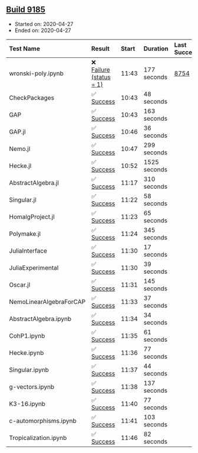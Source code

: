 ## [Build 9185](https://oscarci.mathematik.uni-kl.de/job/oscar/9185/)

* Started on: 2020-04-27
* Ended on: 2020-04-27

| Test Name    | Result | Start | Duration | Last Success | First Failure |
|:-------------|:-------|:------|:---------|:-------------|:--------------|
| wronski-poly.ipynb | ❌ [Failure (status = 1)](https://oscarci.mathematik.uni-kl.de/job/oscar/9185/artifact/logs/build-9185/wronski-poly.ipynb.log) | 11:43 | 177 seconds | [8754](https://oscarci.mathematik.uni-kl.de/job/oscar/8754/) | [8755](https://oscarci.mathematik.uni-kl.de/job/oscar/8755/) |
| CheckPackages | ✅ [Success](https://oscarci.mathematik.uni-kl.de/job/oscar/9185/artifact/logs/build-9185/CheckPackages.log) | 10:43 | 48 seconds |  |  |
| GAP | ✅ [Success](https://oscarci.mathematik.uni-kl.de/job/oscar/9185/artifact/logs/build-9185/GAP.log) | 10:43 | 163 seconds |  |  |
| GAP.jl | ✅ [Success](https://oscarci.mathematik.uni-kl.de/job/oscar/9185/artifact/logs/build-9185/GAP.jl.log) | 10:46 | 36 seconds |  |  |
| Nemo.jl | ✅ [Success](https://oscarci.mathematik.uni-kl.de/job/oscar/9185/artifact/logs/build-9185/Nemo.jl.log) | 10:47 | 299 seconds |  |  |
| Hecke.jl | ✅ [Success](https://oscarci.mathematik.uni-kl.de/job/oscar/9185/artifact/logs/build-9185/Hecke.jl.log) | 10:52 | 1525 seconds |  |  |
| AbstractAlgebra.jl | ✅ [Success](https://oscarci.mathematik.uni-kl.de/job/oscar/9185/artifact/logs/build-9185/AbstractAlgebra.jl.log) | 11:17 | 310 seconds |  |  |
| Singular.jl | ✅ [Success](https://oscarci.mathematik.uni-kl.de/job/oscar/9185/artifact/logs/build-9185/Singular.jl.log) | 11:22 | 58 seconds |  |  |
| HomalgProject.jl | ✅ [Success](https://oscarci.mathematik.uni-kl.de/job/oscar/9185/artifact/logs/build-9185/HomalgProject.jl.log) | 11:23 | 65 seconds |  |  |
| Polymake.jl | ✅ [Success](https://oscarci.mathematik.uni-kl.de/job/oscar/9185/artifact/logs/build-9185/Polymake.jl.log) | 11:24 | 345 seconds |  |  |
| JuliaInterface | ✅ [Success](https://oscarci.mathematik.uni-kl.de/job/oscar/9185/artifact/logs/build-9185/JuliaInterface.log) | 11:30 | 17 seconds |  |  |
| JuliaExperimental | ✅ [Success](https://oscarci.mathematik.uni-kl.de/job/oscar/9185/artifact/logs/build-9185/JuliaExperimental.log) | 11:30 | 39 seconds |  |  |
| Oscar.jl | ✅ [Success](https://oscarci.mathematik.uni-kl.de/job/oscar/9185/artifact/logs/build-9185/Oscar.jl.log) | 11:31 | 145 seconds |  |  |
| NemoLinearAlgebraForCAP | ✅ [Success](https://oscarci.mathematik.uni-kl.de/job/oscar/9185/artifact/logs/build-9185/NemoLinearAlgebraForCAP.log) | 11:33 | 37 seconds |  |  |
| AbstractAlgebra.ipynb | ✅ [Success](https://oscarci.mathematik.uni-kl.de/job/oscar/9185/artifact/logs/build-9185/AbstractAlgebra.ipynb.log) | 11:34 | 34 seconds |  |  |
| CohP1.ipynb | ✅ [Success](https://oscarci.mathematik.uni-kl.de/job/oscar/9185/artifact/logs/build-9185/CohP1.ipynb.log) | 11:35 | 61 seconds |  |  |
| Hecke.ipynb | ✅ [Success](https://oscarci.mathematik.uni-kl.de/job/oscar/9185/artifact/logs/build-9185/Hecke.ipynb.log) | 11:36 | 77 seconds |  |  |
| Singular.ipynb | ✅ [Success](https://oscarci.mathematik.uni-kl.de/job/oscar/9185/artifact/logs/build-9185/Singular.ipynb.log) | 11:37 | 44 seconds |  |  |
| g-vectors.ipynb | ✅ [Success](https://oscarci.mathematik.uni-kl.de/job/oscar/9185/artifact/logs/build-9185/g-vectors.ipynb.log) | 11:38 | 137 seconds |  |  |
| K3-16.ipynb | ✅ [Success](https://oscarci.mathematik.uni-kl.de/job/oscar/9185/artifact/logs/build-9185/K3-16.ipynb.log) | 11:40 | 77 seconds |  |  |
| c-automorphisms.ipynb | ✅ [Success](https://oscarci.mathematik.uni-kl.de/job/oscar/9185/artifact/logs/build-9185/c-automorphisms.ipynb.log) | 11:41 | 103 seconds |  |  |
| Tropicalization.ipynb | ✅ [Success](https://oscarci.mathematik.uni-kl.de/job/oscar/9185/artifact/logs/build-9185/Tropicalization.ipynb.log) | 11:46 | 82 seconds |  |  |
